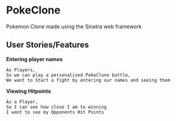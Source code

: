 # PokeClone
Pokemon Clone made using the Sinatra web framework

## User Stories/Features
**Entering player names**
```
As Players,
So we can play a personalised PokeClone battle,
We want to Start a fight by entering our names and seeing them
```
**Viewing Hitpoints**
```
As a Player,
So I can see how close I am to winning
I want to see my Opponents Hit Points
```
